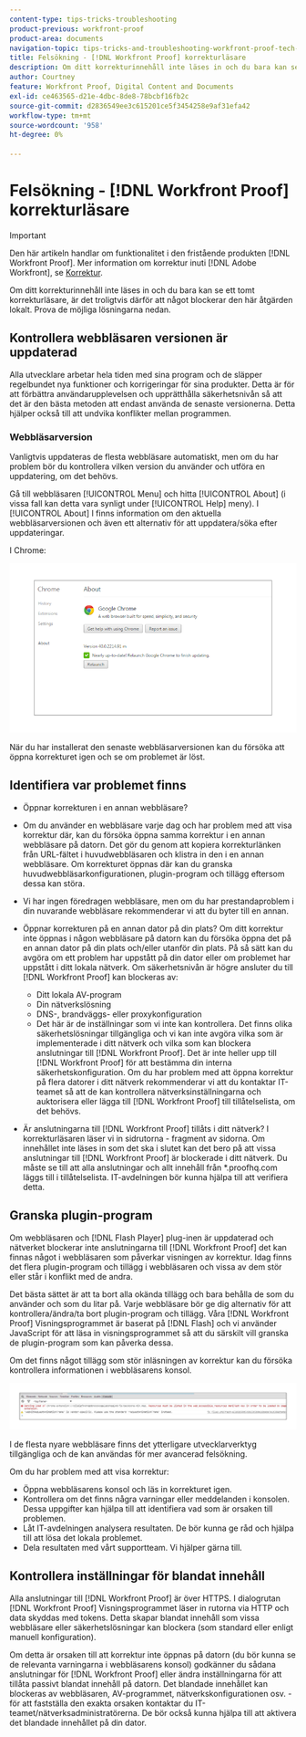 ```yaml
---
content-type: tips-tricks-troubleshooting
product-previous: workfront-proof
product-area: documents
navigation-topic: tips-tricks-and-troubleshooting-workfront-proof-tech-corner
title: Felsökning - [!DNL Workfront Proof] korrekturläsare
description: Om ditt korrekturinnehåll inte läses in och du bara kan se ett tomt korrekturläsare, är det troligtvis därför att något blockerar den här åtgärden lokalt.
author: Courtney
feature: Workfront Proof, Digital Content and Documents
exl-id: ce463565-d21e-4dbc-8de8-78bcbf16fb2c
source-git-commit: d2836549ee3c615201ce5f3454258e9af31efa42
workflow-type: tm+mt
source-wordcount: '958'
ht-degree: 0%

---
```


# Felsökning - [!DNL Workfront Proof] korrekturläsare

<!-- Audited: 01/2024 -->

>[!IMPORTANT]
>
>Den här artikeln handlar om funktionalitet i den fristående produkten [!DNL Workfront Proof]. Mer information om korrektur inuti [!DNL Adobe Workfront], se [Korrektur](../../../review-and-approve-work/proofing/proofing.md).

Om ditt korrekturinnehåll inte läses in och du bara kan se ett tomt korrekturläsare, är det troligtvis därför att något blockerar den här åtgärden lokalt. Prova de möjliga lösningarna nedan.

## Kontrollera webbläsaren <!--and [!DNL Flash Player]--> versionen är uppdaterad

Alla utvecklare arbetar hela tiden med sina program och de släpper regelbundet nya funktioner och korrigeringar för sina produkter. Detta är för att förbättra användarupplevelsen och upprätthålla säkerhetsnivån så att det är den bästa metoden att endast använda de senaste versionerna. Detta hjälper också till att undvika konflikter mellan programmen.

<!--
### [!DNL Flash Player] Plugin Version

To check your current [!DNL Flash Player] version visit the [[!DNL Adobe] website](http://www.adobe.com/software/flash/about/).

![ProofView_2.png](assets/proofview-2-350x199.png)

If your version number differs from the one listed for your platform go to the [[!DNL Flash Player] download page](http://get.adobe.com/flashplayer/otherversions/) and get the latest version.

Please note: we do recommend using the original [!DNL Adobe] plugin, so if your browser uses a built-in solution deactivate it and install the [!DNL Adobe] solution.
-->

### Webbläsarversion

Vanligtvis uppdateras de flesta webbläsare automatiskt, men om du har problem bör du kontrollera vilken version du använder och utföra en uppdatering, om det behövs.

Gå till webbläsaren [!UICONTROL Menu] och hitta [!UICONTROL About] (i vissa fall kan detta vara synligt under [!UICONTROL Help] meny). I [!UICONTROL About] I finns information om den aktuella webbläsarversionen och även ett alternativ för att uppdatera/söka efter uppdateringar.

I Chrome:

![Chrome-webbläsarversion](assets/proofview-3.png)

När du har installerat den senaste webbläsarversionen kan du försöka att öppna korrekturet igen och se om problemet är löst.

<!--
## Ensure Your Local [!DNL Flash] Storage is Available

Our [!DNL Workfront Proof] Viewer is based on Flash, and we store some data about the proofs (i.e., comments, proof tiles, [!DNL Workfront Proof] Viewer settings) on your computer using [!DNL Flash Player]. If the [!DNL Workfront Proof] Viewer opens, but there is no content inside you will want to make sure that the Flash Storage is available on your machine and that [!DNL Workfront Proof] is allowed to use it.

If there is some storage allocated, but you're working with the bigger proofs with multiple pages and comments try to increase the [!DNL Flash] Storage and re-load your proof.

Please see [Problems With Viewing Proofs - [!DNL Flash] Shared Objects Explained](../../../workfront-proof/wp-tech-corner/troubleshooting/view-proof-flash-shared-object.md) for the detailed instructions.
-->

## Identifiera var problemet finns

* Öppnar korrekturen i en annan webbläsare?
* Om du använder en webbläsare varje dag och har problem med att visa korrektur där, kan du försöka öppna samma korrektur i en annan webbläsare på datorn. Det gör du genom att kopiera korrekturlänken från URL-fältet i huvudwebbläsaren och klistra in den i en annan webbläsare. Om korrekturet öppnas där kan du granska huvudwebbläsarkonfigurationen, plugin-program och tillägg eftersom dessa kan störa.
* Vi har ingen föredragen webbläsare, men om du har prestandaproblem i din nuvarande webbläsare rekommenderar vi att du byter till en annan.
* Öppnar korrekturen på en annan dator på din plats?
Om ditt korrektur inte öppnas i någon webbläsare på datorn kan du försöka öppna det på en annan dator på din plats och/eller utanför din plats. På så sätt kan du avgöra om ett problem har uppstått på din dator eller om problemet har uppstått i ditt lokala nätverk.
Om säkerhetsnivån är högre ansluter du till [!DNL Workfront Proof] kan blockeras av:

   * Ditt lokala AV-program
   * Din nätverkslösning
   * DNS-, brandväggs- eller proxykonfiguration
   * Det här är de inställningar som vi inte kan kontrollera. Det finns olika säkerhetslösningar tillgängliga och vi kan inte avgöra vilka som är implementerade i ditt nätverk och vilka som kan blockera anslutningar till [!DNL Workfront Proof]. Det är inte heller upp till [!DNL Workfront Proof] för att bestämma din interna säkerhetskonfiguration. Om du har problem med att öppna korrektur på flera datorer i ditt nätverk rekommenderar vi att du kontaktar IT-teamet så att de kan kontrollera nätverksinställningarna och auktorisera eller lägga till [!DNL Workfront Proof] till tillåtelselista, om det behövs.

* Är anslutningarna till [!DNL Workfront Proof] tillåts i ditt nätverk?
I korrekturläsaren läser vi in sidrutorna - fragment av sidorna. Om innehållet inte läses in som det ska i slutet kan det bero på att vissa anslutningar till [!DNL Workfront Proof] är blockerade i ditt nätverk. Du måste se till att alla anslutningar och allt innehåll från *.proofhq.com läggs till i tillåtelselista. IT-avdelningen bör kunna hjälpa till att verifiera detta.

## Granska plugin-program

Om webbläsaren och [!DNL Flash Player] plug-inen är uppdaterad och nätverket blockerar inte anslutningarna till [!DNL Workfront Proof] det kan finnas något i webbläsaren som påverkar visningen av korrektur. Idag finns det flera plugin-program och tillägg i webbläsaren och vissa av dem stör eller står i konflikt med de andra.

Det bästa sättet är att ta bort alla okända tillägg och bara behålla de som du använder och som du litar på. Varje webbläsare bör ge dig alternativ för att kontrollera/ändra/ta bort plugin-program och tillägg. Våra [!DNL Workfront Proof] Visningsprogrammet är baserat på [!DNL Flash] och vi använder JavaScript för att läsa in visningsprogrammet så att du särskilt vill granska de plugin-program som kan påverka dessa.

Om det finns något tillägg som stör inläsningen av korrektur kan du försöka kontrollera informationen i webbläsarens konsol.

![Webbläsarkonsol](assets/proofview-4.png)

I de flesta nyare webbläsare finns det ytterligare utvecklarverktyg tillgängliga och de kan användas för mer avancerad felsökning.

Om du har problem med att visa korrektur:

* Öppna webbläsarens konsol och läs in korrekturet igen.
* Kontrollera om det finns några varningar eller meddelanden i konsolen. Dessa uppgifter kan hjälpa till att identifiera vad som är orsaken till problemen.
* Låt IT-avdelningen analysera resultaten. De bör kunna ge råd och hjälpa till att lösa det lokala problemet.
* Dela resultaten med vårt supportteam. Vi hjälper gärna till.

## Kontrollera inställningar för blandat innehåll

Alla anslutningar till [!DNL Workfront Proof] är över HTTPS. I dialogrutan [!DNL Workfront Proof] Visningsprogrammet läser in rutorna via HTTP och data skyddas med tokens. Detta skapar blandat innehåll som vissa webbläsare eller säkerhetslösningar kan blockera (som standard eller enligt manuell konfiguration).

Om detta är orsaken till att korrektur inte öppnas på datorn (du bör kunna se de relevanta varningarna i webbläsarens konsol) godkänner du sådana anslutningar för [!DNL Workfront Proof] eller ändra inställningarna för att tillåta passivt blandat innehåll på datorn. Det blandade innehållet kan blockeras av webbläsaren, AV-programmet, nätverkskonfigurationen osv. - för att fastställa den exakta orsaken kontaktar du IT-teamet/nätverksadministratörerna. De bör också kunna hjälpa till att aktivera det blandade innehållet på din dator.


